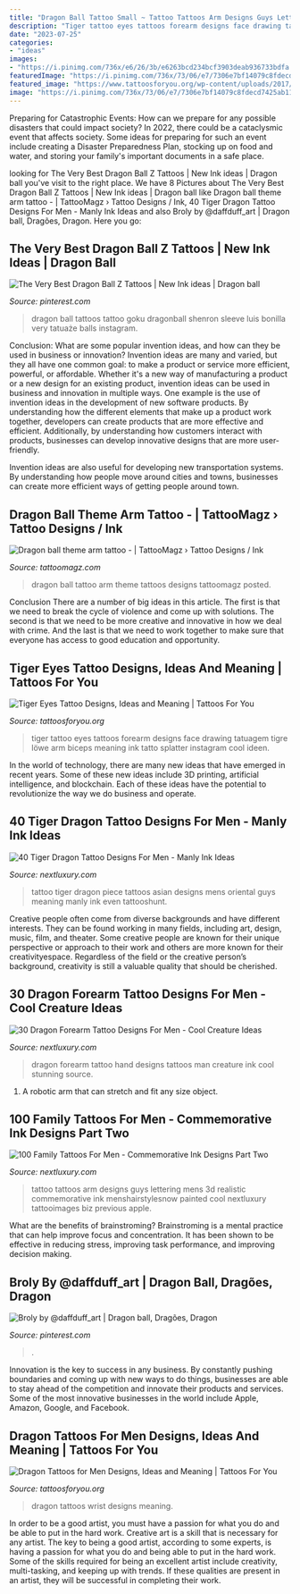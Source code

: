 ```yaml
---
title: "Dragon Ball Tattoo Small ~ Tattoo Tattoos Arm Designs Guys Lettering Mens 3d Realistic Commemorative Ink Menshairstylesnow Painted Cool Nextluxury Tattooimages Biz Previous Apple"
description: "Tiger tattoo eyes tattoos forearm designs face drawing tatuagem tigre löwe arm biceps meaning ink tatto splatter instagram cool ideen"
date: "2023-07-25"
categories:
- "ideas"
images:
- "https://i.pinimg.com/736x/e6/26/3b/e6263bcd234bcf3903deab936733bdfa.jpg"
featuredImage: "https://i.pinimg.com/736x/73/06/e7/7306e7bf14079c8fdecd7425ab11f1e7.jpg?b=t"
featured_image: "https://www.tattoosforyou.org/wp-content/uploads/2017/12/Dragon-Tattoos-for-Men-on-Wrist.jpg"
image: "https://i.pinimg.com/736x/73/06/e7/7306e7bf14079c8fdecd7425ab11f1e7.jpg?b=t"
---
```



Preparing for Catastrophic Events: How can we prepare for any possible disasters that could impact society?
In 2022, there could be a cataclysmic event that affects society. Some ideas for preparing for such an event include creating a Disaster Preparedness Plan, stocking up on food and water, and storing your family's important documents in a safe place.

	

		
looking for The Very Best Dragon Ball Z Tattoos | New Ink ideas | Dragon ball you've visit to the right place. We have 8 Pictures about The Very Best Dragon Ball Z Tattoos | New Ink ideas | Dragon ball like Dragon ball theme arm tattoo - | TattooMagz › Tattoo Designs / Ink, 40 Tiger Dragon Tattoo Designs For Men - Manly Ink Ideas and also Broly by @daffduff_art | Dragon ball, Dragões, Dragon. Here you go:
		
    
## The Very Best Dragon Ball Z Tattoos | New Ink Ideas | Dragon Ball

<img loading=lazy src="https://i.pinimg.com/736x/73/06/e7/7306e7bf14079c8fdecd7425ab11f1e7.jpg?b=t" onerror="this.onerror=null;this.src='https://tse1.mm.bing.net/th?id=OIP.sRTnXvo-64CPspCwf5yIigHaJ5&amp;pid=15.1';" alt="The Very Best Dragon Ball Z Tattoos | New Ink ideas | Dragon ball">

_Source: pinterest.com_

>dragon ball tattoos tattoo goku dragonball shenron sleeve luis bonilla very tatuaże balls instagram. 

	

Conclusion: What are some popular invention ideas, and how can they be used in business or innovation?
Invention ideas are many and varied, but they all have one common goal: to make a product or service more efficient, powerful, or affordable. Whether it's a new way of manufacturing a product or a new design for an existing product, invention ideas can be used in business and innovation in multiple ways.
One example is the use of invention ideas in the development of new software products. By understanding how the different elements that make up a product work together, developers can create products that are more effective and efficient. Additionally, by understanding how customers interact with products, businesses can develop innovative designs that are more user-friendly.

Invention ideas are also useful for developing new transportation systems. By understanding how people move around cities and towns, businesses can create more efficient ways of getting people around town.

    
## Dragon Ball Theme Arm Tattoo - | TattooMagz › Tattoo Designs / Ink

<img loading=lazy src="https://tattoomagz.com/wp-content/uploads/Dragon-ball-theme-arm-tattoo.jpg" onerror="this.onerror=null;this.src='https://tse1.mm.bing.net/th?id=OIP.78NZIvZS4Xgg5D907DWhBQHaJ4&amp;pid=15.1';" alt="Dragon ball theme arm tattoo - | TattooMagz › Tattoo Designs / Ink">

_Source: tattoomagz.com_

>dragon ball tattoo arm theme tattoos designs tattoomagz posted. 

	

Conclusion
There are a number of big ideas in this article. The first is that we need to break the cycle of violence and come up with solutions. The second is that we need to be more creative and innovative in how we deal with crime. And the last is that we need to work together to make sure that everyone has access to good education and opportunity.

    
## Tiger Eyes Tattoo Designs, Ideas And Meaning | Tattoos For You

<img loading=lazy src="https://www.tattoosforyou.org/wp-content/uploads/2017/07/Tiger-Eyes-Tattoo-Drawing.jpg" onerror="this.onerror=null;this.src='https://tse1.mm.bing.net/th?id=OIP.t0pJ8iU63aOYkU5mtho8OwHaHa&amp;pid=15.1';" alt="Tiger Eyes Tattoo Designs, Ideas and Meaning | Tattoos For You">

_Source: tattoosforyou.org_

>tiger tattoo eyes tattoos forearm designs face drawing tatuagem tigre löwe arm biceps meaning ink tatto splatter instagram cool ideen. 

	

In the world of technology, there are many new ideas that have emerged in recent years. Some of these new ideas include 3D printing, artificial intelligence, and blockchain. Each of these ideas have the potential to revolutionize the way we do business and operate.

    
## 40 Tiger Dragon Tattoo Designs For Men - Manly Ink Ideas

<img loading=lazy src="http://nextluxury.com/wp-content/uploads/unique-mens-tiger-dragon-tattoos.jpg" onerror="this.onerror=null;this.src='https://tse2.mm.bing.net/th?id=OIP.LRZk3UBIe6p9M7wgVBSptQHaJ4&amp;pid=15.1';" alt="40 Tiger Dragon Tattoo Designs For Men - Manly Ink Ideas">

_Source: nextluxury.com_

>tattoo tiger dragon piece tattoos asian designs mens oriental guys meaning manly ink even tattooshunt. 

	

Creative people often come from diverse backgrounds and have different interests. They can be found working in many fields, including art, design, music, film, and theater. Some creative people are known for their unique perspective or approach to their work and others are more known for their creativityespace. Regardless of the field or the creative person’s background, creativity is still a valuable quality that should be cherished.

    
## 30 Dragon Forearm Tattoo Designs For Men - Cool Creature Ideas

<img loading=lazy src="http://nextluxury.com/wp-content/uploads/dragon-hand-and-forearm-tattoos-for-guys.jpg" onerror="this.onerror=null;this.src='https://tse1.mm.bing.net/th?id=OIP.y8JVWp-UNxiprxbx292R0QHaHa&amp;pid=15.1';" alt="30 Dragon Forearm Tattoo Designs For Men - Cool Creature Ideas">

_Source: nextluxury.com_

>dragon forearm tattoo hand designs tattoos man creature ink cool stunning source. 

	

1. A robotic arm that can stretch and fit any size object.

    
## 100 Family Tattoos For Men - Commemorative Ink Designs Part Two

<img loading=lazy src="http://nextluxury.com/wp-content/uploads/modern-print-dark-family-first-tattoo-guys-arms.jpg" onerror="this.onerror=null;this.src='https://tse1.mm.bing.net/th?id=OIP.Clgo1_RFpMRomoHDUicZJwHaHa&amp;pid=15.1';" alt="100 Family Tattoos For Men - Commemorative Ink Designs Part Two">

_Source: nextluxury.com_

>tattoo tattoos arm designs guys lettering mens 3d realistic commemorative ink menshairstylesnow painted cool nextluxury tattooimages biz previous apple. 

	

What are the benefits of brainstroming?
Brainstroming is a mental practice that can help improve focus and concentration. It has been shown to be effective in reducing stress, improving task performance, and improving decision making.

    
## Broly By @daffduff_art | Dragon Ball, Dragões, Dragon

<img loading=lazy src="https://i.pinimg.com/736x/e6/26/3b/e6263bcd234bcf3903deab936733bdfa.jpg" onerror="this.onerror=null;this.src='https://tse2.mm.bing.net/th?id=OIP.ruxEWdrYoLRAOW2xzvctAQHaNK&amp;pid=15.1';" alt="Broly by @daffduff_art | Dragon ball, Dragões, Dragon">

_Source: pinterest.com_

>. 

	

Innovation is the key to success in any business. By constantly pushing boundaries and coming up with new ways to do things, businesses are able to stay ahead of the competition and innovate their products and services. Some of the most innovative businesses in the world include Apple, Amazon, Google, and Facebook.

    
## Dragon Tattoos For Men Designs, Ideas And Meaning | Tattoos For You

<img loading=lazy src="https://www.tattoosforyou.org/wp-content/uploads/2017/12/Dragon-Tattoos-for-Men-on-Wrist.jpg" onerror="this.onerror=null;this.src='https://tse3.mm.bing.net/th?id=OIP.CjcezblV9uhlx1oZ4crEaAHaJ4&amp;pid=15.1';" alt="Dragon Tattoos for Men Designs, Ideas and Meaning | Tattoos For You">

_Source: tattoosforyou.org_

>dragon tattoos wrist designs meaning. 

	

In order to be a good artist, you must have a passion for what you do and be able to put in the hard work.
Creative art is a skill that is necessary for any artist. The key to being a good artist, according to some experts, is having a passion for what you do and being able to put in the hard work. Some of the skills required for being an excellent artist include creativity, multi-tasking, and keeping up with trends. If these qualities are present in an artist, they will be successful in completing their work.

